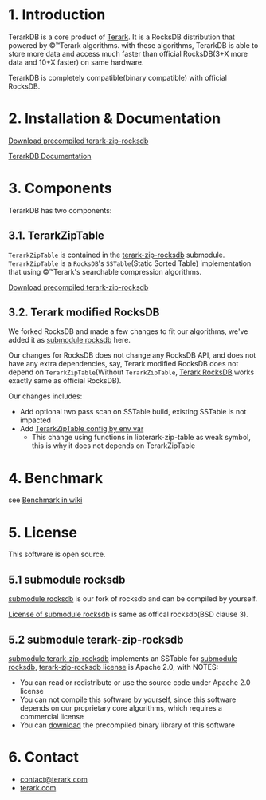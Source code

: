# 1. Introduction

TerarkDB is a core product of [Terark](http://terark.com). It is a RocksDB distribution that powered by &copy;&trade;Terark algorithms. with these algorithms, TerarkDB is able to store more data and access much faster than official RocksDB(3+X more data and 10+X faster) on same hardware.

TerarkDB is completely compatible(binary compatible) with official RocksDB.


# 2. Installation & Documentation

[Download precompiled terark-zip-rocksdb](http://www.terark.com/download/terarkdb/latest)

[TerarkDB Documentation](https://github.com/Terark/terarkdb/wiki)


# 3. Components
TerarkDB has two components:

## 3.1. TerarkZipTable

`TerarkZipTable` is contained in the [terark-zip-rocksdb](https://github.com/terark/terark-zip-rocksdb) submodule. `TerarkZipTable` is a `RocksDB`'s `SSTable`(Static Sorted Table) implementation that using  &copy;&trade;Terark's searchable compression algorithms.

[Download precompiled terark-zip-rocksdb](http://www.terark.com/download/terarkdb/latest)

## 3.2. Terark modified RocksDB
We forked RocksDB and made a few changes to fit our algorithms, we've added it as [submodule rocksdb](https://github.com/terark/rocksdb) here.

Our changes for RocksDB does not change any RocksDB API, and does not have any extra dependencies, say, Terark modified RocksDB does not depend on `TerarkZipTable`(Without `TerarkZipTable`, [Terark RocksDB](http://github/terark/rocksdb) works exactly same as official RocksDB).

Our changes includes:
- Add optional two pass scan on SSTable build, existing SSTable is not impacted
- Add [TerarkZipTable config by env var](https://github.com/Terark/terarkdb/wiki/Try-TerarkDB-With-Minimal-Effort)
  - This change using functions in libterark-zip-table as weak symbol, this is why it does not depends on TerarkZipTable

# 4. Benchmark
see [Benchmark in wiki](https://github.com/Terark/terarkdb/wiki/Benchmark)

# 5. License
This software is open source.

## 5.1 submodule rocksdb
[submodule rocksdb](https://github.com/Terark/rocksdb) is our fork of rocksdb and can be compiled by yourself.

[License of submodule rocksdb](https://github.com/Terark/rocksdb/blob/master/LICENSE) is same as offical rocksdb(BSD clause 3).

## 5.2 submodule terark-zip-rocksdb
[submodule terark-zip-rocksdb](https://github.com/Terark/terark-zip-rocksdb) implements an SSTable for [submodule rocksdb](https://github.com/Terark/rocksdb), [terark-zip-rocksdb license](https://github.com/Terark/terark-zip-rocksdb/blob/master/LICENSE) is Apache 2.0, with NOTES:
  * You can read or redistribute or use the source code under Apache 2.0 license
  * You can not compile this software by yourself, since this software depends on our proprietary core algorithms, which requires a commercial license
  * You can [download](http://www.terark.com/download/terarkdb/latest) the precompiled binary library of this software

# 6. Contact
- contact@terark.com
- [terark.com](http://terark.com)


